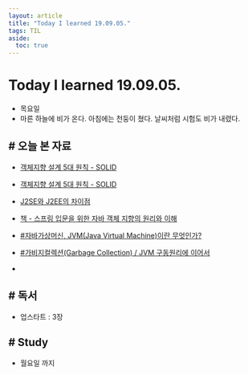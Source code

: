 ```yaml
---
layout: article
title: "Today I learned 19.09.05."
tags: TIL
aside:
  toc: true
---
```


# Today I learned 19.09.05.
- 목요일
- 마른 하늘에 비가 온다. 아침에는 천둥이 쳤다. 날씨처럼 시험도 비가 내렸다.




## # 오늘 본 자료

- [객체지향 설계 5대 원칙 - SOLID](https://jungwoon.github.io/solid/2017/07/31/Solid-Principle/)
- [객체지향 설계 5대 원칙 - SOLID](http://www.nextree.co.kr/p6960/)
- [J2SE와 J2EE의 차이점](https://java.ihoney.pe.kr/81)
- [책 - 스프링 입문을 위한 자바 객체 지향의 원리와 이해](http://www.yes24.com/Product/Goods/17350624?Acode=101)

- [#자바가상머신, JVM(Java Virtual Machine)이란 무엇인가?](https://asfirstalways.tistory.com/158)
- [#가비지컬렉션(Garbage Collection) / JVM 구동원리에 이어서](https://asfirstalways.tistory.com/159)
- 


## # 독서

- 업스타트 : 3장



## # Study

- 월요일 까지
